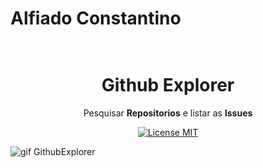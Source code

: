 # Alfiado Constantino
<h1 align="center">
  <br>
  Github Explorer
</h1>

<p align="center">Pesquisar <b>Repositorios</b> e listar as <b>Issues</b></p>

<p align="center">
  <a href="https://opensource.org/licenses/MIT">
    <img src="https://img.shields.io/badge/License-MIT-blue.svg" alt="License MIT">
  </a>
</p>


<img src="" alt="gif GithubExplorer" />

